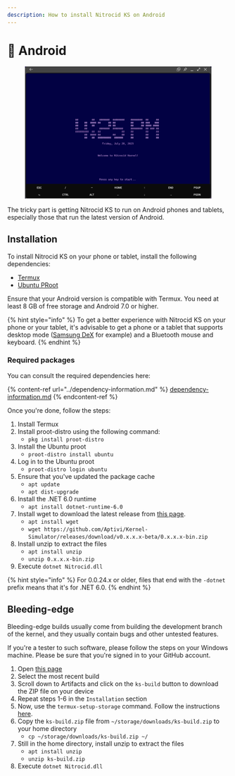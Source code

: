 ```yaml
---
description: How to install Nitrocid KS on Android
---
```


# 📱 Android

<figure><img src="../../.gitbook/assets/Screenshot_20230728_192601_Termux.png" alt=""><figcaption></figcaption></figure>

The tricky part is getting Nitrocid KS to run on Android phones and tablets, especially those that run the latest version of Android.

## Installation

To install Nitrocid KS on your phone or tablet, install the following dependencies:

* [Termux](https://termux.dev/en/)
* [Ubuntu PRoot](https://wiki.termux.com/wiki/PRoot#Installing\_Linux\_distributions)

Ensure that your Android version is compatible with Termux. You need at least 8 GB of free storage and Android 7.0 or higher.

{% hint style="info" %}
To get a better experience with Nitrocid KS on your phone or your tablet, it's advisable to get a phone or a tablet that supports desktop mode ([Samsung DeX](https://insights.samsung.com/2022/08/12/the-beginners-guide-to-samsung-dex-11/) for example) and a Bluetooth mouse and keyboard.
{% endhint %}

### Required packages

You can consult the required dependencies here:

{% content-ref url="../dependency-information.md" %}
[dependency-information.md](../dependency-information.md)
{% endcontent-ref %}

Once you're done, follow the steps:

1. Install Termux
2. Install proot-distro using the following command:
   * `pkg install proot-distro`
3. Install the Ubuntu proot
   * `proot-distro install ubuntu`
4. Log in to the Ubuntu proot
   * `proot-distro login ubuntu`
5. Ensure that you've updated the package cache
   * `apt update`
   * `apt dist-upgrade`
6. Install the .NET 6.0 runtime
   * `apt install dotnet-runtime-6.0`
7. Install wget to download the latest release from [this page](https://github.com/Aptivi/Kernel-Simulator/releases).
   * `apt install wget`
   * `wget https://github.com/Aptivi/Kernel-Simulator/releases/download/v0.x.x.x-beta/0.x.x.x-bin.zip`
8. Install unzip to extract the files
   * `apt install unzip`
   * `unzip 0.x.x.x-bin.zip`
9. Execute `dotnet Nitrocid.dll`

{% hint style="info" %}
For 0.0.24.x or older, files that end with the `-dotnet` prefix means that it's for .NET 6.0.
{% endhint %}

## Bleeding-edge

Bleeding-edge builds usually come from building the development branch of the kernel, and they usually contain bugs and other untested features.

If you're a tester to such software, please follow the steps on your Windows machine. Please be sure that you're signed in to your GitHub account.

1. Open [this page](https://github.com/Aptivi/Kernel-Simulator/actions/workflows/build-linux.yml)
2. Select the most recent build
3. Scroll down to Artifacts and click on the `ks-build` button to download the ZIP file on your device
4. Repeat steps 1-6 in the `Installation` section
5. Now, use the `termux-setup-storage` command. Follow the instructions [here](https://wiki.termux.com/wiki/Termux-setup-storage).
6. Copy the `ks-build.zip` file from `~/storage/downloads/ks-build.zip` to your home directory
   * `cp ~/storage/downloads/ks-build.zip ~/`
7. Still in the home directory, install unzip to extract the files
   * `apt install unzip`
   * `unzip ks-build.zip`
8. Execute `dotnet Nitrocid.dll`
